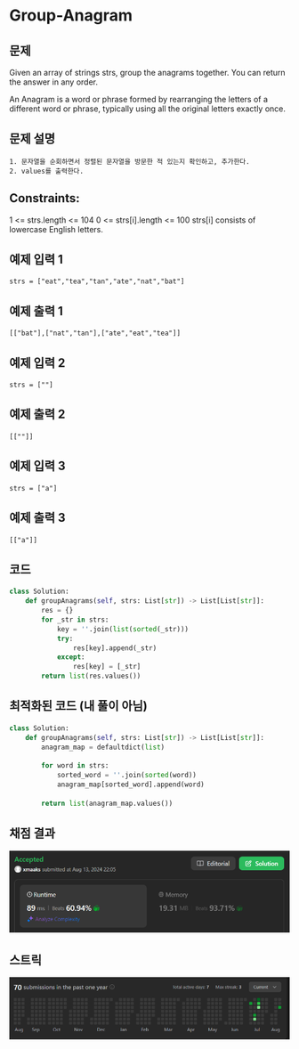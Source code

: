 # Group-Anagram

## 문제
Given an array of strings strs, group the anagrams together. You can return the answer in any order.

An Anagram is a word or phrase formed by rearranging the letters of a different word or phrase, typically using all the original letters exactly once.

## 문제 설명
```text
1. 문자열을 순회하면서 정렬된 문자열을 방문한 적 있는지 확인하고, 추가한다.
2. values를 출력한다.
```

## Constraints:
1 <= strs.length <= 104
0 <= strs[i].length <= 100
strs[i] consists of lowercase English letters.

## 예제 입력 1 
```text
strs = ["eat","tea","tan","ate","nat","bat"]
```

## 예제 출력 1 
```text
[["bat"],["nat","tan"],["ate","eat","tea"]]
```

## 예제 입력 2
```text
strs = [""]
```

## 예제 출력 2
```text
[[""]]
```

## 예제 입력 3
```text
strs = ["a"]
```

## 예제 출력 3
```text
[["a"]]
```

## 코드
```python
class Solution:
    def groupAnagrams(self, strs: List[str]) -> List[List[str]]:
        res = {}
        for _str in strs:
            key = ''.join(list(sorted(_str)))
            try:
                res[key].append(_str)
            except:
                res[key] = [_str]
        return list(res.values())
```

## 최적화된 코드 (내 풀이 아님)
```python
class Solution:
    def groupAnagrams(self, strs: List[str]) -> List[List[str]]:
        anagram_map = defaultdict(list)
        
        for word in strs:
            sorted_word = ''.join(sorted(word))
            anagram_map[sorted_word].append(word)
        
        return list(anagram_map.values())
```

## 채점 결과
![img.png](img.png)

## 스트릭
![img_1.png](img_1.png)
